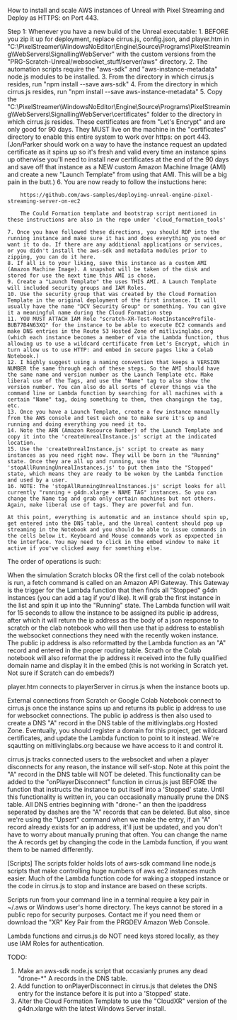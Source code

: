 How to install and scale AWS instances of Unreal with Pixel Streaming and Deploy as HTTPS: on Port 443.

Step 1: Whenever you have a new build of the Unreal executable: 
    1. BEFORE you zip it up for deployment, replace cirrus.js, config.json, and player.htm in "C:\PixelStreamer\WindowsNoEditor\Engine\Source\Programs\PixelStreaming\WebServers\SignallingWebServer" with the custom versions from the "PRG-Scratch-Unreal/websocket_stuff/server/aws" directory.
    2. The automation scripts require the "aws-sdk" and "aws-instance-metadata" node.js modules to be installed. 
    3. From the directory in which cirrus.js resides, run "npm install --save aws-sdk"
    4. From the directory in which cirrus.js resides, run "npm install --save aws-instance-metadata"
    5. Copy the "C:\PixelStreamer\WindowsNoEditor\Engine\Source\Programs\PixelStreaming\WebServers\SignallingWebServer\certificates" folder to the directory in which cirrus.js resides. These certificates are from "Let's Encrypt" and are only good for 90 days. They MUST live on the machine in the "certificates" directory to enable this entire system to work over https: on port 443. (Jon/Parker should work on a way to have the instance request an updated certificate as it spins up so it's fresh and valid every time an instance spins up otherwise you'll need to install new certificates at the end of the 90 days and save off that instance as a NEW custom Amazon Machine Image (AMI) and create a new "Launch Template" from using that AMI. This will be a big pain in the butt.)
    6. You are now ready to follow the instuctions here:

        https://github.com/aws-samples/deploying-unreal-engine-pixel-streaming-server-on-ec2

        The Could Formation template and bootstrap script mentioned in these instructions are also in the repo under 'cloud_formation_tools'

    7. Once you have followed these directions, you should RDP into the running instance and make sure it has and does everything you need or want it to do. If there are any additional applications or services, or you didn't install the aws-sdk and metadata modules prior to zipping, you can do it here.
    8. If all is to your liking, save this instance as a custom AMI (Amazon Machine Image). A snapshot will be taken of the disk and stored for use the next time this AMI is chose. 
    9. Create a "Launch Template" the uses THIS AMI. A Launch Template will included security groups and IAM Roles.
    10. Use the security group that was created by the Cloud Formation Template in the original deployment of the first instance. It will usually have the name "DCV Security Group" or something. You can give it a meaningful name during the Cloud Formation step 
    11. YOU MUST ATTACH IAM Role "scratch-XR-Test-RootInstanceProfile-BUB77B4N63XQ" for the instance to be able to execute EC2 commands and make DNS entries in the Route 53 Hosted Zone of mitlivinglabs.org (which each instance becomes a member of via the Lambda function, thus allowing us to use a wildcard certificate from Let's Encrypt, which in turn allow us to use HTTP: and embed in secure pages like a Colab Notebook.)
    12. I highly suggest using a naming convention that keeps a VERSION NUMBER the same through each of these steps. So the AMI should have the same name and version number as the Launch Template etc. Make liberal use of the Tags, and use the "Name" tag to also show the version number. You can also do all sorts of clever things via the command line or Lambda function by searching for all machines with a certain "Name" tag, doing something to them, then changingn the tag, etc. 
    13. Once you have a Launch Template, create a few instance manually from the AWS console and test each one to make sure it's up and running and doing everything you need it to.
    14. Note the ARN (Amazon Resource Number) of the Launch Template and copy it into the 'createUnrealInstance.js' script at the indicated location.
    15. Use the 'createUnrealInstance.js' script to create as many instances as you need right now. They will be born in the "Running" state. Once they are all up and running, use the 'stopAllRunningUnrealInstances.js' to put them into the "Stopped" state, which means they are ready to be woken by the Lambda function and used by a user. 
    16. NOTE: The 'stopAllRunningUnrealInstances.js' script looks for all currently "running + g4dn.xlarge + NAME TAG" instances. So you can change the Name tag and grab only certain machines but not others. Again, make liberal use of tags. They are powerful and fun.

    At this point, everything is automatic and an instance should spin up, get entered into the DNS table, and the Unreal content should pop up streaming in the Notebook and you should be able to issue commands in the cells below it. Keyboard and Mouse commands work as epxpected in the interface. You may need to click in the embed window to make it active if you've clicked away for something else.


The order of operations is such:

When the simulation Scratch blocks OR the first cell of the colab notebook is run, a fetch command is called on an Amazon API Gateway. This Gateway is the trigger for the Lambda function that then finds all "Stopped" g4dn instances (you can add a tag if you'd like). It will grab the first instance in the list and spin it up into the "Running" state. The Lambda function will wait for 15 seconds to allow the instance to be assigned its public ip address, after which it will return the ip address as the body of a json response to scratch or the clab notebook who will then use that ip address to establish the websocket connections they need with the recently woken instance. The public ip address is also reformatted by the Lambda function as an "A" record and entered in the proper routing table. Scrath or the Colab notebook will also reformat the ip address it received into the fully qualified domain name and display it in the embed (this is not working in Scratch yet. Not sure if Scratch can do embeds?)

player.htm connects to playerServer in cirrus.js when the instance boots up. 

External connections from Scratch or Google Colab Notebook connect to cirrus.js once the instance spins up and returns its public ip address to use for websocket connections. The public ip address is then also used to create a DNS "A" record in the DNS table of the mitlivinglabs.org Hosted Zone. Eventually, you should register a domain for this project, get wildcard certificates, and update the Lambda function to point to it instead. We're sqautting on mitlivinglabs.org because we have access to it and control it.

cirrus.js tracks connected users to the websocket and when a player disconnects for any reason, the instance will self-stop. Note at this point the "A" record in the DNS table will NOT be deleted. This functionality can be added to the "onPlayerDisconnect" function in cirrus.js just BEFORE the function that instructs the instance to put itself into a 'Stopped' state. Until this functionality is written in, you can occasionally manually prune the DNS table. All DNS entries beginning with "drone-" an then the ipaddress seperated by dashes are the "A" records that can be deleted. But also, since we're using the "Upsert" command when we make the entry, if an "A" record already exists for an ip address, it'll just be updated, and you don't have to worry about manually pruning that often. You can change the name the A records get by changing the code in the Lambda function, if you want them to be named differently.


[Scripts]
The scripts folder holds lots of aws-sdk command line node.js scripts that make controlling huge numbers of aws ec2 instances much easier. Much of the Lambda function code for waking a stopped instance or the code in cirrus.js to stop and instance are based on these scripts.

Scripts run from your command line in a terminal require a key pair in ~/.aws or Windows user's home directory. The keys cannot be stored in a public repo for security purposes. Contact me if you need them or download the "XR" Key Pair from the PRGDEV Amazon Web Console.

Lambda functions and cirrus.js do NOT need keys stored locally, as they use IAM Roles for authentication.

TODO: 

1. Make an aws-sdk node.js script that occasianly prunes any dead "drone-*" A records in the DNS table.
2. Add function to onPlayerDisconnect in cirrus.js that deletes the DNS entry for the instance before it is put into a 'Stopped' state.
3. Alter the Cloud Formation Template to use the "CloudXR" version of the g4dn.xlarge with the latest Windows Server install.

